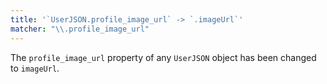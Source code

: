 ```yaml
---
title: '`UserJSON.profile_image_url` -> `.imageUrl`'
matcher: "\\.profile_image_url"
---
```


The `profile_image_url` property of any `UserJSON` object has been changed to `imageUrl`.
